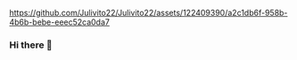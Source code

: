 https://github.com/Julivito22/Julivito22/assets/122409390/a2c1db6f-958b-4b6b-bebe-eeec52ca0da7
### Hi there 👋


